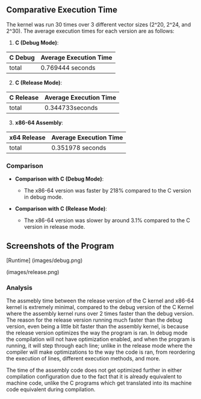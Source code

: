 ## Comparative Execution Time

The kernel was run 30 times over 3 different vector sizes (2^20, 2^24, and 2^30). The average execution times for each version are as follows:

1. **C (Debug Mode)**:

| C Debug | Average Execution Time |
| --------- | --------- |
| total | 0.769444 seconds |

2. **C (Release Mode)**:

| C Release | Average Execution Time |
| --------- | --------- |
| total | 0.344733seconds |

3. **x86-64 Assembly**:
  
| x64 Release | Average Execution Time |
| --------- | --------- |
| total | 0.351978 seconds |

### Comparison

- **Comparison with C (Debug Mode)**: 
    - The x86-64 version was faster by 218% compared to the C version in debug mode.

- **Comparison with C (Release Mode)**: 
    - The x86-64 version was slower by around 3.1% compared to the C version in release mode.
 
## Screenshots of the Program
[Runtime] 
(images/debug.png)

(images/release.png)

### Analysis
The assmebly time between the release version of the C kernel and x86-64 kernel is extremely minimal, compared to the debug version of the C Kernel where the assembly kernel runs over 2 times faster than the debug version. The reason for the release version running much faster than the debug version, even being a little bit faster than the assembly kernel, is because the release version optimizes the way the program is ran. In debug mode the compilation will not have optimization enabled, and when the program is running, it will step through each line; unlike in the release mode where the compiler will make optimizations to the way the code is ran, from reordering the execution of lines, different execution methods, and more.

The time of the assembly code does not get optimized further in either compilation configuration due to the fact that it is already equivalent to machine code, unlike the C programs which get translated into its machine code equivalent during compilation.
